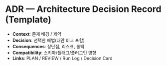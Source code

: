 # ADR — Architecture Decision Record (Template)

- **Context**: 문제 배경 / 제약
- **Decision**: 선택한 해법(대안 비교 포함)
- **Consequences**: 장단점, 리스크, 롤백
- **Compatibility**: 스키마/플래그/플러그인 영향
- **Links**: PLAN / REVIEW / Run Log / Decision Card
